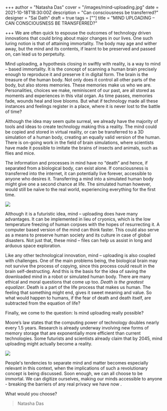 +++
author = "Natasha Das"
cover = "/images/mind-uploading.jpg"
date = 2021-10-18T18:30:00Z
description = "Can consciousness be transferred?"
designer = "Sai Dath"
draft = true
tags = [""]
title = "MIND UPLOADING – CAN CONSCIOUSNESS BE TRANSFERRED?"

+++
We are often quick to espouse the outcomes of technology driven innovations that could bring about major changes in our lives. One such luring notion is that of attaining immortality. The body may age and wither away, but the mind and its contents, if learnt to be preserved and passed on, can lead us to perpetuity.

Mind uploading, a hypothesis closing in swiftly with reality, is a way to mind – based immortality. It is the concept of scanning a human brain precisely enough to reproduce it and preserve it in digital form. The brain is the treasure of the human body. Not only does it control all other parts of the body, but also stores memories. These memories make us who we are. Personalities, choices we make, reminiscent of our past, are all stored as moments and experiences in this vital organ. As time passes, memories fade, wounds heal and love blooms. But what if technology made all these instances and feelings register in a place, where it is never lost to the battle of time?

Although the idea may seem quite surreal, we already have the majority of tools and ideas to create technology making this a reality. The mind could be copied and stored in virtual reality, or can be transferred to a 3D simulation of a human body, creating an equally valid version of the human. There is on-going work in the field of brain simulations, where scientists have made it possible to imitate the brains of insects and animals, such as flies and mice.

The information and processes in mind have no “death” and hence, if separated from a biological body, can exist alone. If consciousness is transferred into the internet, it can potentially live forever, accessible to anyone who desires it. Transferring a mind into a simulated human body might give one a second chance at life. The simulated human however, would still be naïve to the real world, experiencing everything for the first time.

  
![](/images/m1.jpg)

Although it is a futuristic idea, mind – uploading does have many advantages. It can be implemented in lieu of cryonics, which is the low temperature freezing of human corpses with the hopes of resurrecting it. A computer based version of the mind can think faster. This could also serve as a means to preserve human society and its culture in case of global disasters. Not just that, these mind – files can help us assist in long and arduous space exploration.

Like any other technological innovation, mind – uploading is also coupled with challenges. One of the main problems being, the biological brain may not survive the process of copying, since this process could result in the brain self-destructing. And this is the basis for the idea of saving the downloaded mind in a robot or simulated human body. There are many ethical and moral questions that come up too. _Death is the greatest equalizer_. Death is a part of the life process that makes us human. The feeling that something might end, gives it sweet meaning and value. So what would happen to humans, if the fear of death and death itself, are subtracted from the equation of life?

Finally, we come to the question: Is mind uploading really possible?

Moore’s law states that the computing power of technology doubles nearly every 1.5 years. Research is already underway involving new forms of memory storage that are exponentially more efficient than current technologies. Some futurists and scientists already claim that by 2045, mind uploading might actually become a reality.

  
![](/images/m2.jpg)

People's tendencies to separate mind and matter becomes especially relevant in this context, when the implications of such a revolutionary concept is being discussed. Soon enough, we can all choose to be immortal. We can digitize ourselves, making our minds accessible to anyone - breaking the barriers of any real privacy we have now .

What would you choose?

>   
> Natasha Das